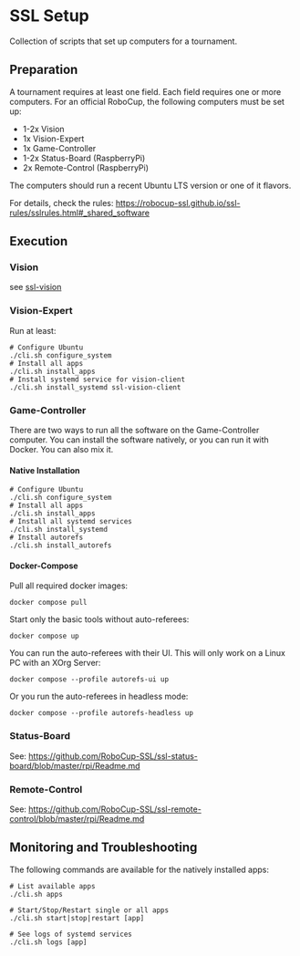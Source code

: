 # SSL Setup
Collection of scripts that set up computers for a tournament.

## Preparation
A tournament requires at least one field.
Each field requires one or more computers.
For an official RoboCup, the following computers must be set up:

* 1-2x Vision
* 1x Vision-Expert
* 1x Game-Controller
* 1-2x Status-Board (RaspberryPi)
* 2x Remote-Control (RaspberryPi)

The computers should run a recent Ubuntu LTS version or one of it flavors.

For details, check the rules: https://robocup-ssl.github.io/ssl-rules/sslrules.html#_shared_software

## Execution
### Vision
see [ssl-vision](./ssl-vision/README.md)

### Vision-Expert
Run at least:

```shell
# Configure Ubuntu
./cli.sh configure_system
# Install all apps
./cli.sh install_apps
# Install systemd service for vision-client
./cli.sh install_systemd ssl-vision-client
```

### Game-Controller
There are two ways to run all the software on the Game-Controller computer.
You can install the software natively, or you can run it with Docker.
You can also mix it.

#### Native Installation

```shell
# Configure Ubuntu
./cli.sh configure_system
# Install all apps
./cli.sh install_apps
# Install all systemd services
./cli.sh install_systemd
# Install autorefs
./cli.sh install_autorefs
```

#### Docker-Compose
Pull all required docker images:

```shell
docker compose pull
```

Start only the basic tools without auto-referees:
```shell
docker compose up
```

You can run the auto-referees with their UI.
This will only work on a Linux PC with an XOrg Server:

```shell
docker compose --profile autorefs-ui up 
```

Or you run the auto-referees in headless mode:

```shell
docker compose --profile autorefs-headless up
```

### Status-Board
See: https://github.com/RoboCup-SSL/ssl-status-board/blob/master/rpi/Readme.md

### Remote-Control
See: https://github.com/RoboCup-SSL/ssl-remote-control/blob/master/rpi/Readme.md

## Monitoring and Troubleshooting
The following commands are available for the natively installed apps:

```shell
# List available apps
./cli.sh apps

# Start/Stop/Restart single or all apps
./cli.sh start|stop|restart [app]

# See logs of systemd services
./cli.sh logs [app]
```
